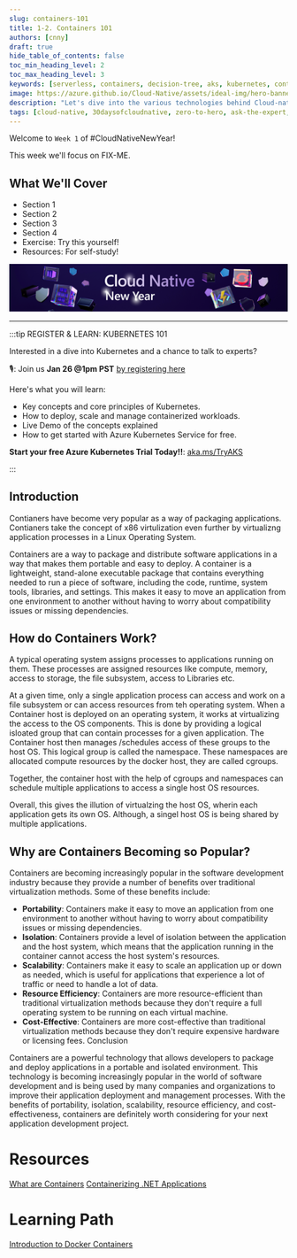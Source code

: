 ```yaml
---
slug: containers-101
title: 1-2. Containers 101
authors: [cnny]
draft: true
hide_table_of_contents: false
toc_min_heading_level: 2
toc_max_heading_level: 3
keywords: [serverless, containers, decision-tree, aks, kubernetes, container-apps]
image: https://azure.github.io/Cloud-Native/assets/ideal-img/hero-banner.e0a8d29.1030.png
description: "Let's dive into the various technologies behind Cloud-native development, starting with Cotnainers, Container Images and Container Registry" 
tags: [cloud-native, 30daysofcloudnative, zero-to-hero, ask-the-expert, azure-kubernetes-service]
---
```


<head>
  <meta name="twitter:url" 
    content="https://azure.github.io/Cloud-Native/cnny-2023/containers-101" />
  <meta name="twitter:title" 
    content="Container 101" />
  <meta name="twitter:description" 
    content="Explore serverless container options for development - including managed options like AKS and ACA" />
  <meta name="twitter:image" 
    content="https://azure.github.io/Cloud-Native/assets/ideal-img/hero-banner.e0a8d29.1030.png" />
  <meta name="twitter:card" content="summary_large_image" />
  <meta name="twitter:creator" 
    content="@nitya" />
  <meta name="twitter:site" content="@nitya" /> 
  <link rel="canonical" 
    href="https://azure.github.io/Cloud-Native/cnny-2023/containers-101" />
</head>

Welcome to `Week 1` of #CloudNativeNewYear!

This week we'll focus on FIX-ME.


## What We'll Cover
 * Section 1
 * Section 2
 * Section 3
 * Section 4
 * Exercise: Try this yourself!
 * Resources: For self-study!

![](./../../static/img/cnny23/hero-banner.png)

---

:::tip REGISTER & LEARN: KUBERNETES 101

Interested in a dive into Kubernetes and a chance to talk to experts? 

🎙: Join us **Jan 26 @1pm PST** 
[by registering here](https://info.microsoft.com/ww-landing-a-quickstart-guide-to-kubernetes-concepts.html?lcid=en-us)

Here's what you will learn:
 * Key concepts and core principles of Kubernetes.
 * How to deploy, scale and manage containerized workloads.
 * Live Demo of the concepts explained
 * How to get started with Azure Kubernetes Service for free.

**Start your free Azure Kubernetes Trial Today!!**: [aka.ms/TryAKS](https://aka.ms/tryAKS)

:::

## Introduction
Contianers have become very popular as a way of packaging applications. Contianers take the concept of x86 virtulization even further by virtualizng application processes in a Linux Operating System.

Containers are a way to package and distribute software applications in a way that makes them portable and easy to deploy. A container is a lightweight, stand-alone executable package that contains everything needed to run a piece of software, including the code, runtime, system tools, libraries, and settings. This makes it easy to move an application from one environment to another without having to worry about compatibility issues or missing dependencies.

## How do Containers Work?

A typical operating system assigns processes to applications running on them. These processes are assigned resources like compute, memory, access to storage, the file subsystem, access to Libraries etc.

At a given time, only a single application process can access and work on a file subsystem or can access resources from teh operating system. When a Container host is deployed on an operating system, it works at virtualizing the access to the OS components. This is done by providing a logical isloated group that can contain processes for a given application. The Container host then manages /schedules access of these groups to the host OS. This logical group is called the namespace. These namespaces are allocated compute resources by the docker host, they are called cgroups.

Together, the container host with the help of cgroups and namespaces can schedule multiple applications to access a single host OS resources.

Overall, this gives the illution of virtualzing the host OS, wherin each application gets its own OS. Although, a singel host OS is being shared by multiple applications.

## Why are Containers Becoming so Popular?

Containers are becoming increasingly popular in the software development industry because they provide a number of benefits over traditional virtualization methods. Some of these benefits include:

* **Portability**: Containers make it easy to move an application from one environment to another without having to worry about compatibility issues or missing dependencies.
* **Isolation**: Containers provide a level of isolation between the application and the host system, which means that the application running in the container cannot access the host system's resources.
* **Scalability**: Containers make it easy to scale an application up or down as needed, which is useful for applications that experience a lot of traffic or need to handle a lot of data.
* **Resource Efficiency**: Containers are more resource-efficient than traditional virtualization methods because they don't require a full operating system to be running on each virtual machine.
* **Cost-Effective**: Containers are more cost-effective than traditional virtualization methods because they don't require expensive hardware or licensing fees.
Conclusion

Containers are a powerful technology that allows developers to package and deploy applications in a portable and isolated environment. This technology is becoming increasingly popular in the world of software development and is being used by many companies and organizations to improve their application deployment and management processes. With the benefits of portability, isolation, scalability, resource efficiency, and cost-effectiveness, containers are definitely worth considering for your next application development project.

# Resources
[What are Containers](https://azure.microsoft.com/en-us/resources/cloud-computing-dictionary/what-is-a-container/)
[Containerizing .NET Applications](https://learn.microsoft.com/dotnet/architecture/microservices/container-docker-introduction/)


# Learning Path
[Introduction to Docker Containers](https://learn.microsoft.com/training/modules/intro-to-docker-containers/)